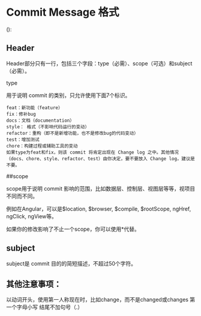 # Commit Message 格式

<type>(<scope>): <subject>

## Header
Header部分只有一行，包括三个字段：type（必需）、scope（可选）和subject（必需）。

type

用于说明 commit 的类别，只允许使用下面7个标识。

```
feat：新功能（feature）
fix：修补bug
docs：文档（documentation）
style： 格式（不影响代码运行的变动）
refactor：重构（即不是新增功能，也不是修改bug的代码变动）
test：增加测试
chore：构建过程或辅助工具的变动
如果type为feat和fix，则该 commit 将肯定出现在 Change log 之中。其他情况（docs、chore、style、refactor、test）由你决定，要不要放入 Change log，建议是不要。
```


##scope

scope用于说明 commit 影响的范围，比如数据层、控制层、视图层等等，视项目不同而不同。

例如在Angular，可以是$location, $browser, $compile, $rootScope, ngHref, ngClick, ngView等。

如果你的修改影响了不止一个scope，你可以使用*代替。

## subject

subject是 commit 目的的简短描述，不超过50个字符。

## 其他注意事项：

以动词开头，使用第一人称现在时，比如change，而不是changed或changes
第一个字母小写
结尾不加句号（.）

